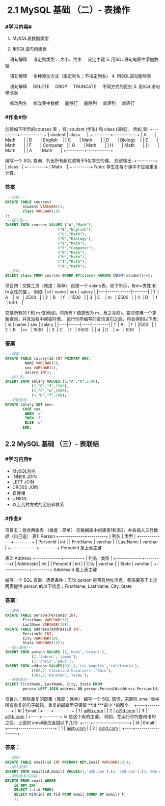 #  2.1 MySQL 基础 （二）- 表操作
### #学习内容#
1. MySQL表数据类型

2. 用SQL语句创建表

    语句解释
    设定列类型 、大小、约束
    设定主键
3. 用SQL语句向表中添加数据

    语句解释
    多种添加方式（指定列名；不指定列名）
4. 用SQL语句删除表

    语句解释
    DELETE
    DROP
    TRUNCATE
    不同方式的区别
5. 用SQL语句修改表

    修改列名
    修改表中数据
    删除行
    删除列
    新建列
    新建行


### #作业#你
创建如下所示的courses 表 ，有: student (学生) 和 class (课程)。
例如,表:
+---------+------------+
| student | class      |
+---------+------------+
| A       | Math       |
| B       | English    |
| C       | Math       |
| D       | Biology    |
| E       | Math       |
| F       | Computer   |
| G       | Math       |
| H       | Math       |
| I       | Math       |
| A      | Math       |
+---------+------------+

编写一个 SQL 查询，列出所有超过或等于5名学生的课。
应该输出:
+---------+
| class   |
+---------+
| Math    |
+---------+
Note:
学生在每个课中不应被重复计算。

### 答案
```sql
---创建---
CREATE TABLE courses(
		student VARCHAR(5),
		class VARCHAR(10)
);
---插入值---
INSERT INTO courses VALUES ("A","Math"),
                        ("B","English"),
                        ("C","Math"),
                        ("D","Biology"),
                        ("E","Math"),
                        ("F","Computer"),
                        ("G","Math"),
                        ("H","Math"),
                        ("I","Math"),
                        ("A","Math");
---查询---
SELECT class FROM courses GROUP BY(class) HAVING COUNT(student)>=5;

```


项目四：交换工资（难度：简单）
创建一个 salary表，如下所示，有m=男性 和 f=女性的值 。
例如:
| id | name | sex | salary |
|----|------|-----|--------|
| 1  | A    | m   | 2500   |
| 2  | B    | f   | 1500   |
| 3  | C    | m   | 5500   |
| 4  | D    | f   | 500    |

交换所有的 f 和 m 值(例如，将所有 f 值更改为 m，反之亦然)。要求使用一个更新查询，并且没有中间临时表。
运行你所编写的查询语句之后，将会得到以下表:
| id | name | sex | salary |
|----|------|-----|--------|
| 1  | A    | f  | 2500   |
| 2  | B    | m   | 1500   |
| 3  | C    | f   | 5500   |
| 4  | D    | m   | 500    |
### 答案
```sql
---建表---
CREATE TABLE salary(id INT PRIMARY KEY,
		 NAME VARCHAR(5),
		 sex VARCHAR(5),
		 salary INT);
---插入值---
INSERT INTO salary VALUES (1,"A","m",2500),
			(2,"B","f",1500),
			(3,"C","m",5500),
			(4,"D","f",500);
---更新查询---
UPDATE salary SET sex=
		CASE sex
		 WHEN 'm'
		 THEN 'f'
		 ELSE 'm'
		END; 
```

## 2.2 MySQL 基础 （三）- 表联结
### #学习内容#
* MySQL别名
* INNER JOIN
* LEFT JOIN
* CROSS JOIN
* 自连接
* UNION
* 以上几种方式的区别和联系
### #作业#
项目五：组合两张表 （难度：简单）
在数据库中创建表1和表2，并各插入三行数据（自己造）
表1: Person
+-------------+---------+
| 列名         | 类型     |
+-------------+---------+
| PersonId    | int     |
| FirstName   | varchar |
| LastName    | varchar |
+-------------+---------+
PersonId 是上表主键

表2: Address
+-------------+---------+
| 列名         | 类型    |
+-------------+---------+t
| AddressId   | int     |
| PersonId    | int     |
| City        | varchar |
| State       | varchar |
+-------------+---------+
AddressId 是上表主键

编写一个 SQL 查询，满足条件：无论 person 是否有地址信息，都需要基于上述两表提供 person 的以下信息：FirstName, LastName, City, State

### 答案:
```sql
---建表---
CREATE TABLE person(PersonId INT,
		FirstName VARCHAR(10),
		LastName VARCHAR(10));
CREATE TABLE address(AddressId INT,
		PersionId INT,
		City VARCHAR(10),
		State VARCHAR(10));
---插入数据---
INSERT INTO person VALUES (1,'kobe','bryant'),
			(2,'lebron','james'),
			(3,'chris','paul');
INSERT INTO address VALUES(001,1,'Los Angeles','california'),
			(002,2,'Cleveland Cavaliers','Ohio'),
			(003,2,'Houston','Texas');
---联表查询---
SELECT FirstName, LastName, City, State FROM 
		person LEFT JOIN address ON person.PersonId=address.PersionId; 
```

项目六：删除重复的邮箱（难度：简单）
编写一个 SQL 查询，来删除 email 表中所有重复的电子邮箱，重复的邮箱里只保留 **Id ***最小 *的那个。
+----+---------+
| Id | Email   |
+----+---------+
| 1  | a@b.com |
| 2  | c@d.com |
| 3  | a@b.com |
+----+---------+
Id 是这个表的主键。
例如，在运行你的查询语句之后，上面的 email表应返回以下几行:
+----+------------------+
| Id | Email            |
+----+------------------+
| 1  | a@b.com |
| 2  | c@d.com  |
+----+------------------+

### 答案：
```sql
---建表:
CREATE TABLE email(id INT PRIMARY KEY,Email VARCHAR(20));
---插入数据:
INSERT INTO email(id,Email) VALUES(1,'a@b.com'),(2,'c@d.com'),(3,'a@b.com'); 
---删除重复的邮箱：
DELETE FROM email WHERE 
	id NOT IN(
	SELECT t.tid FROM(
	SELECT MIN(id) AS tid FROM email GROUP BY Email) t
	);
```








